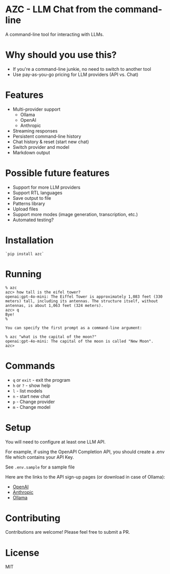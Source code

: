 # AZC - LLM Chat from the command-line

A command-line tool for interacting with LLMs.

# Why should you use this?

- If you're a command-line junkie, no need to switch to another tool
- Use pay-as-you-go pricing for LLM providers (API vs. Chat)

# Features

- Multi-provider support
  - Ollama
  - OpenAI
  - Anthropic
- Streaming responses
- Persistent command-line history
- Chat history & reset (start new chat)
- Switch provider and model
- Markdown output

# Possible future features

- Support for more LLM providers
- Support RTL languages
- Save output to file
- Patterns library
- Upload files
- Support more modes (image generation, transcription, etc.)
- Automated testing?

# Installation

    `pip install azc`

# Running

    % azc
    azc> how tall is the eifel tower?
    openai:gpt-4o-mini: The Eiffel Tower is approximately 1,083 feet (330 meters) tall, including its antennas. The structure itself, without antennas, is about 1,063 feet (324 meters).
    azc> q
    Bye!
    %

    You can specify the first prompt as a command-line argument:

    % azc "what is the capital of the moon?"
    openai:gpt-4o-mini: The capital of the moon is called "New Moon".
    azc>

# Commands

- `q` or `exit` - exit the program
- `h` or `?` - show help
- `l` - list models
- `n` - start new chat
- `p` - Change provider
- `m` - Change model

# Setup

You will need to configure at least one LLM API.

For example, if using the OpenAPI Completion API, you should create a .env file which contains your API Key.

See `.env.sample` for a sample file

Here are the links to the API sign-up pages (or download in case of Ollama):

- [OpenAI](https://platform.openai.com/signup)
- [Anthropic](https://console.anthropic.com/)
- [Ollama](https://ollama.com/)

# Contributing

Contributions are welcome! Please feel free to submit a PR.

# License

MIT
